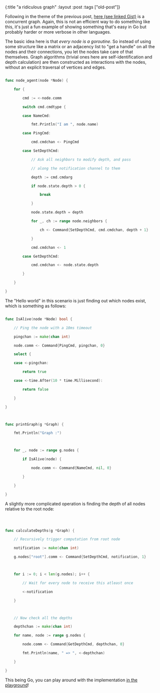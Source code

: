 {:title "a ridiculous graph"
:layout :post
 :tags ["old-post"]}



Following in the theme of the previous post, [here (see linked Gist)](https://gist.github.com/agam/fe8983acccd455fd9510) is a concurrent graph. Again, this is not an efficient way to do something like this, it's just a fun example of showing something that's easy in Go but probably harder or more verbose in other languages.



The basic idea here is that _every node is a goroutine_. So instead of using some structure like a matrix or an adjacency list to "get a handle" on all the nodes and their connections, you let the nodes take care of that themselves. Graph algorithms (trivial ones here are self-identification and depth calculation) are then constructed as interactions with the nodes, without an explicit traversal of vertices and edges.



```go

func node_agent(node *Node) {

	for {

		cmd := <-node.comm

		switch cmd.cmdtype {

		case NameCmd:

			fmt.Println("I am ", node.name)

		case PingCmd:

			cmd.cmdchan <- PingCmd

		case SetDepthCmd:

			// Ask all neighbors to modify depth, and pass

			// along the notification channel to them

			depth := cmd.cmdarg

			if node.state.depth > 0 {

				break

			}

			node.state.depth = depth

			for _, ch := range node.neighbors {

				ch <- Command{SetDepthCmd, cmd.cmdchan, depth + 1}

			}

			cmd.cmdchan <- 1

		case GetDepthCmd:

			cmd.cmdchan <- node.state.depth

		}

	}

}

```



The "Hello world" in this scenario is just finding out which nodes exist, which is something as follows:



```go

func IsAlive(node *Node) bool {

	// Ping the node with a 10ms timeout

	pingchan := make(chan int)

	node.comm <- Command{PingCmd, pingchan, 0}

	select {

	case <-pingchan:

		return true

	case <-time.After(10 * time.Millisecond):

		return false

	}

}



func printGraph(g *Graph) {

	fmt.Println("Graph :")



	for _, node := range g.nodes {

		if IsAlive(node) {

			node.comm <- Command{NameCmd, nil, 0}

		}

	}

}

```



A slightly more complicated operation is finding the depth of all nodes relative to the root node:



```go



func calculateDepths(g *Graph) {

	// Recursively trigger computation from root node

	notification := make(chan int)

	g.nodes["root"].comm <- Command{SetDepthCmd, notification, 1}



	for i := 0; i < len(g.nodes); i++ {

		// Wait for every node to receive this atleast once

		<-notification

	}



	// Now check all the depths

	depthchan := make(chan int)

	for name, node := range g.nodes {

		node.comm <- Command{GetDepthCmd, depthchan, 0}

		fmt.Println(name, " => ", <-depthchan)

	}

}

```



This being Go, you can play around with the implementation [in the playground](http://play.golang.org/p/SBoF_FnsMu)!
